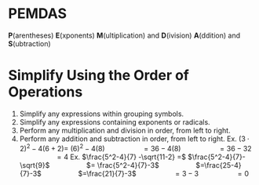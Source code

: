 
# PEMDAS
**P**(arentheses)
**E**(xponents)
**M**(ultiplication) and **D**(ivision)
**A**(ddition) and **S**(ubtraction)

# Simplify Using the Order of Operations
1. Simplify any expressions within grouping symbols.
2. Simplify any expressions containing exponents or radicals.
3. Perform any multiplication and division in order, from left to right.
4. Perform any addition and subtraction in order, from left to right.
Ex. $(3\cdot 2)^2 -4(6+2) =$ $(6)^2 - 4(8)$
&nbsp;&nbsp;&nbsp;&nbsp;&nbsp;&nbsp;&nbsp;&nbsp;&nbsp;&nbsp;&nbsp;&nbsp;&nbsp;&nbsp;&nbsp;&nbsp;&nbsp;&nbsp;$=36 - 4(8)$
&nbsp;&nbsp;&nbsp;&nbsp;&nbsp;&nbsp;&nbsp;&nbsp;&nbsp;&nbsp;&nbsp;&nbsp;&nbsp;&nbsp;&nbsp;&nbsp;&nbsp;&nbsp;$=36 - 32$
&nbsp;&nbsp;&nbsp;&nbsp;&nbsp;&nbsp;&nbsp;&nbsp;&nbsp;&nbsp;&nbsp;&nbsp;&nbsp;&nbsp;&nbsp;&nbsp;&nbsp;&nbsp;$= 4$
Ex. $\frac{5^2-4}{7} -\sqrt{11-2} =$ $\frac{5^2-4}{7}-\sqrt{9}$
&nbsp;&nbsp;&nbsp;&nbsp;&nbsp;&nbsp;&nbsp;&nbsp;&nbsp;&nbsp;&nbsp;&nbsp;&nbsp;&nbsp;&nbsp;&nbsp;&nbsp;&nbsp;$= \frac{5^2-4}{7}-3$
&nbsp;&nbsp;&nbsp;&nbsp;&nbsp;&nbsp;&nbsp;&nbsp;&nbsp;&nbsp;&nbsp;&nbsp;&nbsp;&nbsp;&nbsp;&nbsp;&nbsp;&nbsp;$=\frac{25-4}{7}-3$
&nbsp;&nbsp;&nbsp;&nbsp;&nbsp;&nbsp;&nbsp;&nbsp;&nbsp;&nbsp;&nbsp;&nbsp;&nbsp;&nbsp;&nbsp;&nbsp;&nbsp;&nbsp;$=\frac{21}{7}-3$
&nbsp;&nbsp;&nbsp;&nbsp;&nbsp;&nbsp;&nbsp;&nbsp;&nbsp;&nbsp;&nbsp;&nbsp;&nbsp;&nbsp;&nbsp;&nbsp;&nbsp;&nbsp;$=3-3$
&nbsp;&nbsp;&nbsp;&nbsp;&nbsp;&nbsp;&nbsp;&nbsp;&nbsp;&nbsp;&nbsp;&nbsp;&nbsp;&nbsp;&nbsp;&nbsp;&nbsp;&nbsp;$=0$
